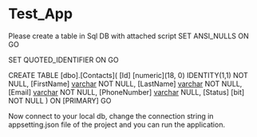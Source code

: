 # Test_App
Please create a table in Sql DB with attached script
SET ANSI_NULLS ON
GO

SET QUOTED_IDENTIFIER ON
GO

CREATE TABLE [dbo].[Contacts](
	[Id] [numeric](18, 0) IDENTITY(1,1) NOT NULL,
	[FirstName] [varchar](50) NOT NULL,
	[LastName] [varchar](50) NOT NULL,
	[Email] [varchar](50) NOT NULL,
	[PhoneNumber] [varchar](50) NULL,
	[Status] [bit] NOT NULL
) ON [PRIMARY]
GO

Now connect to your local db, change the connection string in appsetting.json file of the project and you can run the application.
